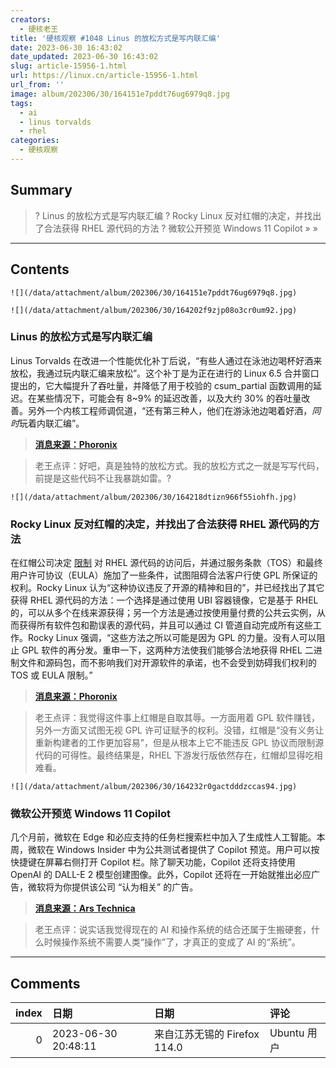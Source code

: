 ```yaml
---
creators:
  - 硬核老王
title: '硬核观察 #1048 Linus 的放松方式是写内联汇编'
date: 2023-06-30 16:43:02
date_updated: 2023-06-30 16:43:02
slug: article-15956-1.html
url: https://linux.cn/article-15956-1.html
url_from: ''
image: album/202306/30/164151e7pddt76ug6979q8.jpg
tags:
  - ai
  - linus torvalds
  - rhel
categories:
  - 硬核观察
---
```


## Summary

> ? Linus 的放松方式是写内联汇编
> ? Rocky Linux 反对红帽的决定，并找出了合法获得 RHEL 源代码的方法
> ? 微软公开预览 Windows 11 Copilot
> » 
> »

***

<!-- more -->

## Contents

`![](/data/attachment/album/202306/30/164151e7pddt76ug6979q8.jpg)`

`![](/data/attachment/album/202306/30/164202f9zjp08o3cr0um92.jpg)`

### Linus 的放松方式是写内联汇编

Linus Torvalds 在改进一个性能优化补丁后说，“有些人通过在泳池边喝杯好酒来放松，我通过玩内联汇编来放松”。这个补丁是为正在进行的 Linux 6.5 合并窗口提出的，它大幅提升了吞吐量，并降低了用于校验的 csum\_partial 函数调用的延迟。在某些情况下，可能会有 8~9% 的延迟改善，以及大约 30% 的吞吐量改善。另外一个内核工程师调侃道，“还有第三种人，他们在游泳池边喝着好酒，*同时*玩着内联汇编”。

> 
> **[消息来源：Phoronix](https://www.phoronix.com/news/Linus-Torvalds-Relax-Inline-ASM)**
> 
> 
> 

> 
> 老王点评：好吧，真是独特的放松方式。我的放松方式之一就是写写代码，前提是这些代码不让我暴跳如雷。?
> 
> 
> 

`![](/data/attachment/album/202306/30/164218dtizn966f55iohfh.jpg)`

### Rocky Linux 反对红帽的决定，并找出了合法获得 RHEL 源代码的方法

在红帽公司决定 [限制](https://linux.cn/article-15933-1.html) 对 RHEL 源代码的访问后，并通过服务条款（TOS）和最终用户许可协议（EULA）施加了一些条件，试图阻碍合法客户行使 GPL 所保证的权利。Rocky Linux 认为“这种协议违反了开源的精神和目的”，并已经找出了其它获得 RHEL 源代码的方法：一个选择是通过使用 UBI 容器镜像，它是基于 RHEL 的，可以从多个在线来源获得；另一个方法是通过按使用量付费的公共云实例，从而获得所有软件包和勘误表的源代码，并且可以通过 CI 管道自动完成所有这些工作。Rocky Linux 强调，“这些方法之所以可能是因为 GPL 的力量。没有人可以阻止 GPL 软件的再分发。重申一下，这两种方法使我们能够合法地获得 RHEL 二进制文件和源码包，而不影响我们对开源软件的承诺，也不会受到妨碍我们权利的 TOS 或 EULA 限制。”

> 
> **[消息来源：Phoronix](https://www.phoronix.com/news/Rocky-Linux-RHEL-Source-Access)**
> 
> 
> 

> 
> 老王点评：我觉得这件事上红帽是自取其辱。一方面用着 GPL 软件赚钱，另外一方面又试图无视 GPL 许可证赋予的权利。没错，红帽是“没有义务让重新构建者的工作更加容易”，但是从根本上它不能违反 GPL 协议而限制源代码的可得性。最终结果是，RHEL 下游发行版依然存在，红帽却显得吃相难看。
> 
> 
> 

`![](/data/attachment/album/202306/30/164232r0gactdddzccas94.jpg)`

### 微软公开预览 Windows 11 Copilot

几个月前，微软在 Edge 和必应支持的任务栏搜索栏中加入了生成性人工智能。本周，微软在 Windows Insider 中为公共测试者提供了 Copilot 预览。用户可以按快捷键在屏幕右侧打开 Copilot 栏。除了聊天功能，Copilot 还将支持使用 OpenAI 的 DALL-E 2 模型创建图像。此外，Copilot 还将在一开始就推出必应广告，微软将为你提供该公司 “认为相关” 的广告。

> 
> **[消息来源：Ars Technica](https://arstechnica.com/gadgets/2023/06/windows-11s-copilot-brings-ai-chat-to-desktops-in-first-public-preview/)**
> 
> 
> 

> 
> 老王点评：说实话我觉得现在的 AI 和操作系统的结合还属于生搬硬套，什么时候操作系统不需要人类“操作”了，才真正的变成了 AI 的“系统”。
> 
> 
>

***

## Comments

|   index | 日期                | 日期                                     | 评论                                                |
|--------:|:--------------------|:-----------------------------------------|:----------------------------------------------------|
|       0 | 2023-06-30 20:48:11 | 来自江苏无锡的 Firefox 114.0|Ubuntu 用户 | 如果没有Rocky之流，红帽大概率会变成另一个微软。。。 |
